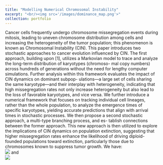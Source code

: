 ```yaml
---
title: "Modelling Numerical Chromosomal Instability"
excerpt: "<br/><img src='/images/dominance_map.png'>"
collection: portfolio
---
```

Cancer cells frequently undergo chromosome missegregation events during mitosis,
leading to uneven chromosome distribution among cells and increasing the heterogeneity of the tumor
population; this phenomenon is known as Chromosomal Instability (CIN). This paper introduces two
stochastic approaches to cancer evolution influenced by CIN. The first approach, building upon [1],
utilizes a Markovian model to trace and analyze the long-term distribution of karyotypes (chromoso-
mal copy numbers) across hundreds of generations without the need for lengthy computer simulations.
Further analysis within this framework evaluates the impact of CIN dynamics on dominant subpop-
ulations—a large set of cells sharing the same karyotype—and their interplay with heterogeneity,
indicating that high missegregation rates not only increase heterogeneity but also lead to the loss
of favorable karyotypes, and vice versa. We further introduce a numerical framework that focuses
on tracking individual cell lineages, rather than the whole population, to analyze the emergence
times of specific karyotypes, yielding accurate predictions that align with arrival times in stochastic
processes. We then propose a second stochastic approach, a multi-type branching process, and es-
tablish connections between the former approach. This new approach is then utilized to explore the
implications of CIN dynamics on population extinction, suggesting that higher missegregation rates
enhance the likelihood of driving diploid-founded populations toward extinction, particularly those
due to chromosomes known to suppress tumor growth.
We have: <br/><img src='/images/extinction_prob_onc.png'> and <br/><img src='/images/extincion_prob_sup.png'>
